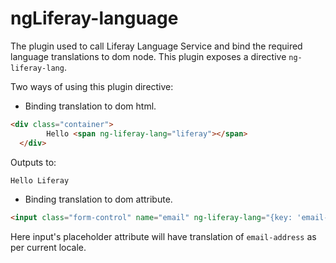 # ngLiferay-language
The plugin used to call Liferay Language Service and bind the required language translations to dom node.
This plugin exposes a directive `ng-liferay-lang`.

 Two ways of using this plugin directive:
 *  Binding translation to dom html.
```html
<div class="container">
		Hello <span ng-liferay-lang="liferay"></span>
  </div>
```
Outputs to:
```html
Hello Liferay
```

*  Binding translation to dom attribute.
```html
<input class="form-control" name="email" ng-liferay-lang="{key: 'email-address', attr: 'placeholder'}" ng-model="user.login" placeholder="" required type="email">
```
Here input's placeholder attribute will have translation of `email-address` as per current locale.
